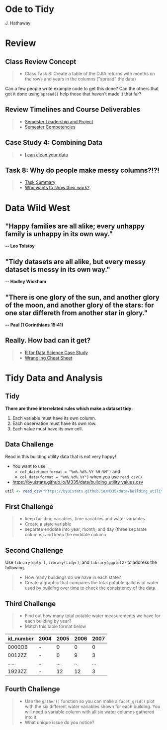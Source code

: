# Ode to Tidy
J. Hathaway  



# Review

## Class Review Concept

> - Class Task 8: Create a table of the DJIA returns with months on the rows and years in the columns ("spread" the data)

Can a few people write example code to get this done?  Can the others that got it done using `spread()` help those that haven't made it that far?

## Review Timelines and Course Deliverables

> - [Semester Leadership and Project](https://byuistats.github.io/M335/tasklist.html)
> - [Semester Competencies](https://byuistats.github.io/M335/syllabus.html#grading_scale)

## Case Study 4:  Combining Data

> - [I can clean your data](https://byuistats.github.io/M335/weekly_projects/cs04_details.html)

## Task 8: Why do people make messy columns?!?!

> - [Task Summary](https://byuistats.github.io/M335/class_tasks/task08_details.html)
> - [Who wants to show their work?](https://github.com/BYUI335)

# Data Wild West

## "Happy families are all alike; every unhappy family is unhappy in its own way." 

**-- Leo Tolstoy**

## "Tidy datasets are all alike, but every messy dataset is messy in its own way." 

**-- Hadley Wickham**

## "There is one glory of the sun, and another glory of the moon, and another glory of the stars: for one star differeth from another star in glory."

**-- Paul (1 Corinthians 15:41)**

## Really. How bad can it get?

> * [R for Data Science Case Study](http://r4ds.had.co.nz/tidy-data.html#case-study)
> * [Wrangling Cheat Sheet](https://www.rstudio.com/wp-content/uploads/2015/02/data-wrangling-cheatsheet.pdf)

# Tidy Data and Analysis

## Tidy

**There are three interrelated rules which make a dataset tidy:**

1. Each variable must have its own column.
2. Each observation must have its own row.
3. Each value must have its own cell.

## Data Challenge

Read in this building utility data that is not very happy!

* You want to use 
    * `col_datetime(format = "%m%.%d%.%Y %H:%M")` and 
    * `col_date(format = "%m%.%d%.%Y")` 
    when you use `read_csv()`.
* https://byuistats.github.io/M335/data/building_utility_values.csv


```r
util <- read_csv("https://byuistats.github.io/M335/data/building_utility_values.csv")
```

## First Challenge

> * keep building variables, time variables and water variables
> * Create a state variable  
> * separate enddate into year, month, and day (three separate columns) and keep the enddate column

## Second Challenge

Use `library(dplyr)`, `library(tidyr)`, and `library(ggplot2)` to address the following.

> * How many buildings do we have in each state?
> * Create a graphic that compares the total potable gallons of water used by building over time to check the consistency of the data.

## Third Challenge

> * Find out how many total potable water measurements we have for each building by year?
> * Match this table format below

|id_number |2004 |2005 |2006 |2007 |
|:---------|:----|:----|:----|:----|
|0000OB    |-    |0    |0    |0    |
|0012ZZ    |-    |0    |9    |3    |
|......    |...  |...  |..   |...  |
|1923ZZ    |-    |12   |12   |3    |

## Fourth Challenge

> * Use the `gather()` function so you can make a `facet_grid()` plot with the six different water variables shown for each building.  You will need a variable column with all six water columns gathered into it.
> * What unique issue do you notice?

